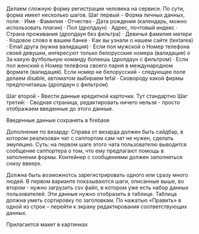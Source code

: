 Делаем сложную форму регистрации человека на сервисе.
По сути, форма имеет несколько шагов.
Шаг первый - Форма личных данных, поля:
· Имя
· Фамилия
· Отчество
· Дата рождения (календарь, можно использовать плагин)
· Пол (дропдаун)
· Адрес, почтовый индекс
· Страна проживания (дропдаун без фильтра)
· Девичья фамилия матери
· Кодовое слово в вашем банке
· Как вы узнали о нашем сайте (textarea)
· Email друга (нужна валидация)
· Если пол мужской
o Номер телефона своей девушки, интересуют только белорусские номера (валидация)
o За какую футбольную команду болеешь (дропдаун с фильтром)
· Если пол женский
o Номер телефона своего парня в международном формате (валидация). Если номер не белорусский - следующее поле делаем disable, автоматом выбираем tefal
· Сковороду какой фирмы предпочитаешь (дропдаун с фильтром)

Шаг второй - Ввести данные кредитной карточки. Тут стандартно
Шаг третий:
· Сводная страница, редактировать ничего нельзя - просто отображаем введенные до этого данные.

Введенные данные сохранять в firebase

Дополнение по визарду:
Справа от визарда должен быть сайдбар, в котором реализован чат с саппортом сам чат не нужен, сделать эмуляцию. Суть: на первом шаге этого чата
пользователю выводится сообщение саппортера о том, что ему предлагают помощь в заполнении формы. Контейнер с сообщениями должен заполняться снизу ввеерх.

 
Должна быть возможнотcь зарегистрировать одного или сразу много людей. В первом варианте показываются шаги, описанные выше, во втором - нужно загрузить csv файл,
в котором уже есть набор данных пользователей. Эти данные нужно отобразить в таблице. Таблица должна уметь сортировку по заголовкам. По нажатью «Править» в одной из строк –
перейти к экрану редактирования соответствующих данных.

Прилагается макет в картинках 